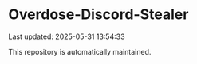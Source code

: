 # Overdose-Discord-Stealer

Last updated: 2025-05-31 13:54:33

This repository is automatically maintained.
